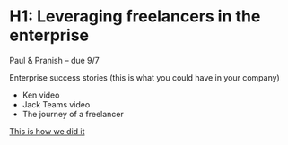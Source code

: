 H1: Leveraging freelancers in the enterprise
=================================

Paul & Pranish – due 9/7 

Enterprise success stories (this is what you could have in your company) 

- Ken video
- Jack Teams video
- The journey of a freelancer

[This is how we did it](ourjourney.md)